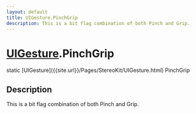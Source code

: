 ```yaml
---
layout: default
title: UIGesture.PinchGrip
description: This is a bit flag combination of both Pinch and Grip.
---
```

# [UIGesture]({{site.url}}/Pages/StereoKit/UIGesture.html).PinchGrip

<div class='signature' markdown='1'>
static [UIGesture]({{site.url}}/Pages/StereoKit/UIGesture.html) PinchGrip
</div>

## Description
This is a bit flag combination of both Pinch and Grip.

